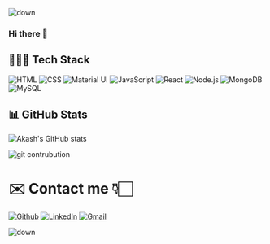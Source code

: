 
![down](https://tgdown.eu-gb.mybluemix.net/15860732603498432/svg.png)

### Hi there 👋

## 👨🏻‍💻 Tech Stack

![HTML](https://img.shields.io/badge/html5%20-%23E34F26.svg?&style=for-the-badge&logo=html5&logoColor=white)&nbsp;![CSS](https://img.shields.io/badge/css3%20-%231572B6.svg?&style=for-the-badge&logo=css3&logoColor=white)&nbsp;![Material UI](https://img.shields.io/badge/material%20ui%20-%230081CB.svg?&style=for-the-badge&logo=material-ui&logoColor=white)
![JavaScript](https://img.shields.io/badge/javascript%20-%23323330.svg?&style=for-the-badge&logo=javascript&logoColor=%23F7DF1E)&nbsp;![React](https://img.shields.io/badge/react%20-%2320232a.svg?&style=for-the-badge&logo=react&logoColor=%2361DAFB)&nbsp;![Node.js](https://img.shields.io/badge/node.js%20-%2343853D.svg?&style=for-the-badge&logo=node.js&logoColor=white)&nbsp;![MongoDB](https://img.shields.io/badge/MongoDB-%234ea94b.svg?&style=for-the-badge&logo=mongodb&logoColor=white)&nbsp;![MySQL](https://img.shields.io/badge/mysql-%2300f.svg?&style=for-the-badge&logo=mysql&logoColor=white)&nbsp;

## 📊 GitHub Stats

![Akash's GitHub stats](https://github-readme-stats.vercel.app/api?username=akashvaghela09&count_private=true&show_icons=true&theme=tokyonight)

![git contrubution](https://activity-graph.herokuapp.com/graph?username=akashvaghela09&bg_color=0D1117&color=ffffff&line=1A237E&point=1E88E5&area=true&hide_border=true)



# ✉️ Contact me 👇🏻

[![Github](https://img.icons8.com/plasticine/50/000000/github.png)](https://github.com/akashvaghela09) [![LinkedIn](https://img.icons8.com/plasticine/50/000000/linkedin.png)](https://www.linkedin.com/in/akashvaghela09) [![Gmail](https://img.icons8.com/plasticine/50/000000/gmail-new.png)](mailto:akashvaghela09@gmail.com)

![down](https://tgdown.eu-gb.mybluemix.net/15860698243760064/svg2.png)
